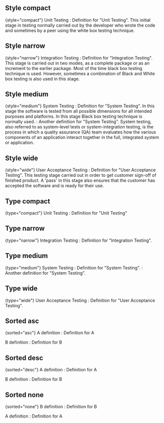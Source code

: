 [//]: # (title: Definition list attributes MD)

## Style compact

{style="compact"}
Unit Testing
: Definition for "Unit Testing". This initial stage in testing normally carried out by the developer who wrote the code and sometimes by a peer using the white box testing technique.

## Style narrow

{style="narrow"}
Integration Testing
: Definition for "Integration Testing". This stage is carried out in two modes, as a complete package or as an increment to the earlier package. Most of the time black box testing technique is used. However, sometimes a combination of Black and White box testing is also used in this stage.

## Style medium

{style="medium"}
System Testing
: Definition for "System Testing". In this stage the software is tested from all possible dimensions for all intended purposes and platforms. In this stage Black box testing technique is normally used.
: Another definition for "System Testing". System testing, also referred to as system-level tests or system-integration testing, is the process in which a quality assurance (QA) team evaluates how the various components of an application interact together in the full, integrated system or application.

## Style wide

{style="wide"}
User Acceptance Testing
: Definition for "User Acceptance Testing". This testing stage carried out in order to get customer sign-off of finished product. A 'pass' in this stage also ensures that the customer has accepted the software and is ready for their use.

## Type compact

{type="compact"}
Unit Testing
: Definition for "Unit Testing"

## Type narrow

{type="narrow"}
Integration Testing
: Definition for "Integration Testing".

## Type medium

{type="medium"}
System Testing
: Definition for "System Testing".
: Another definition for "System Testing".

## Type wide

{type="wide"}
User Acceptance Testing
: Definition for "User Acceptance Testing".

## Sorted asc

{sorted="asc"}
A definition
: Definition for A

B definition
: Definition for B

## Sorted desc

{sorted="desc"}
A definition
: Definition for A

B definition
: Definition for B

## Sorted none

{sorted="none"}
B definition
: Definition for B

A definition
: Definition for A